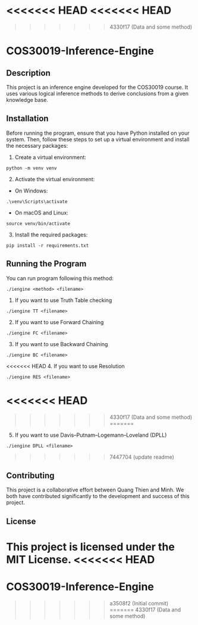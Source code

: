 <<<<<<< HEAD
<<<<<<< HEAD
=======
>>>>>>> 4330f17 (Data and some method)
# COS30019-Inference-Engine

## Description

This project is an inference engine developed for the COS30019 course. It uses various logical inference methods to derive conclusions from a given knowledge base.

## Installation

Before running the program, ensure that you have Python installed on your system. Then, follow these steps to set up a virtual environment and install the necessary packages:

1. Create a virtual environment:

```
python -m venv venv
```

2. Activate the virtual environment:

- On Windows:

```
.\venv\Scripts\activate
```

- On macOS and Linux:

```
source venv/bin/activate
```

3. Install the required packages:

```
pip install -r requirements.txt
```

## Running the Program

You can run program following this method:

```
./iengine <method> <filename>
```

1. If you want to use Truth Table checking

```
./iengine TT <filename>
```

2. If you want to use Forward Chaining

```
./iengine FC <filename>
```

3. If you want to use Backward Chaining

```
./iengine BC <filename>
```

<<<<<<< HEAD
4. If you want to use Resolution

```
./iengine RES <filename>
```

<<<<<<< HEAD
=======
>>>>>>> 4330f17 (Data and some method)
=======
5. If you want to use Davis–Putnam–Logemann–Loveland (DPLL)

```
./iengine DPLL <filename>
```

>>>>>>> 7447704 (update readme)
## Contributing

This project is a collaborative effort between Quang Thien and Minh. We both have contributed significantly to the development and success of this project.

## License

This project is licensed under the MIT License.
<<<<<<< HEAD
=======
# COS30019-Inference-Engine
>>>>>>> a3508f2 (Initial commit)
=======
>>>>>>> 4330f17 (Data and some method)
